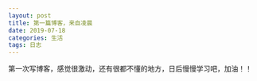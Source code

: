 ```yaml
---
layout: post
title: 第一篇博客，来自凌晨
date: 2019-07-18
categories: 生活
tags: 日志
---
```


第一次写博客，感觉很激动，还有很都不懂的地方，日后慢慢学习吧，加油！！
